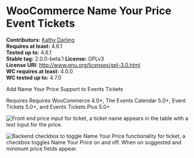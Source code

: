 # WooCommerce Name Your Price Event Tickets #

**Contributors:** [Kathy Darling](https://profiles.wordpress.org/helgatheviking)  
**Requires at least:** 4.6.1      
**Tested up to:** 4.6.1      
**Stable tag:** 2.0.0-beta.1
**License:** GPLv3      
**License URI:** http://www.gnu.org/licenses/gpl-3.0.html      
**WC requires at least:** 4.0.0      
**WC tested up to:** 4.7.0     

Add Name Your Price Support to Events Tickets

Requires Requires WooCommerce 4.0+, The Events Calendar 5.0+, Event Tickets 5.0+, and Events Tickets Plus 5.0+

![Front end price input for ticket, a ticket name appears in the table with a text input for the price.](https://user-images.githubusercontent.com/507025/99322524-56cf5600-282d-11eb-8c48-896f73eb14d9.png "Front end price input for ticket")

![Backend checkbox to toggle Name Your Price functionality for ticket, a checkbox toggles Name Your Price on and off. When on suggested and minimum price fields appear.](https://user-images.githubusercontent.com/507025/99322461-38695a80-282d-11eb-845d-30dbaa69ebb8.png "Backend checkbox to toggle Name Your Price functionality for ticket")
